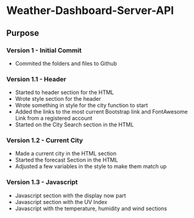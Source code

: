 # Weather-Dashboard-Server-API

## Purpose

### Version 1 - Initial Commit
* Commited the folders and files to Github

### Version 1.1 - Header
* Started to header section for the HTML
* Wrote style section for the header
* Wrote something in style for the city function to start
* Added the links to the most current Bootstrap link and FontAwesome Link from a registered account
* Started on the City Search section in the HTML

### Version 1.2 - Current City
* Made a current city in the HTML section
* Started the forecast Section in the HTML
* Adjusted a few variables in the style to make them match up

### Version 1.3 - Javascript
* Javascript section with the display now part
* Javascript section with the UV Index
* Javascript with the temperature, humidity and wind sections


